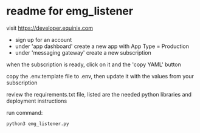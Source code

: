 # readme for emg_listener

visit https://developer.equinix.com
 - sign up for an account
 - under 'app dashboard' create a new app with App Type = Production
 - under 'messaging gateway' create a new subscription

when the subscription is ready, click on it and the 'copy YAML' button

copy the .env.template file to .env, then update it with the values from your subscription

review the requirements.txt file, listed are the needed python libraries and deployment instructions 

run command:

	python3 emg_listener.py
